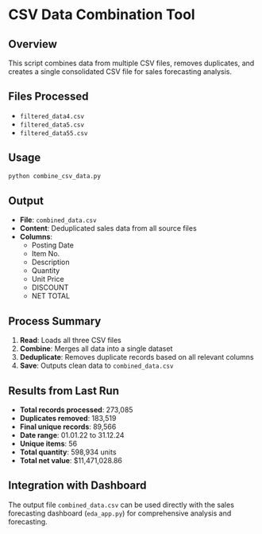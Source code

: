 # CSV Data Combination Tool

## Overview
This script combines data from multiple CSV files, removes duplicates, and creates a single consolidated CSV file for sales forecasting analysis.

## Files Processed
- `filtered_data4.csv`
- `filtered_data5.csv` 
- `filtered_data55.csv`

## Usage
```bash
python combine_csv_data.py
```

## Output
- **File**: `combined_data.csv`
- **Content**: Deduplicated sales data from all source files
- **Columns**: 
  - Posting Date
  - Item No.
  - Description
  - Quantity
  - Unit Price
  - DISCOUNT
  - NET TOTAL

## Process Summary
1. **Read**: Loads all three CSV files
2. **Combine**: Merges all data into a single dataset
3. **Deduplicate**: Removes duplicate records based on all relevant columns
4. **Save**: Outputs clean data to `combined_data.csv`

## Results from Last Run
- **Total records processed**: 273,085
- **Duplicates removed**: 183,519
- **Final unique records**: 89,566
- **Date range**: 01.01.22 to 31.12.24
- **Unique items**: 56
- **Total quantity**: 598,934 units
- **Total net value**: $11,471,028.86

## Integration with Dashboard
The output file `combined_data.csv` can be used directly with the sales forecasting dashboard (`eda_app.py`) for comprehensive analysis and forecasting.
